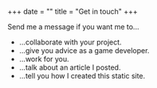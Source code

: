 +++
date = ""
title = "Get in touch"
+++

Send me a message if you want me to...  
* ...collaborate with your project.  
* ...give you advice as a game developer.  
* ...work for you.  
* ...talk about an article I posted.  
* ...tell you how I created this static site.  